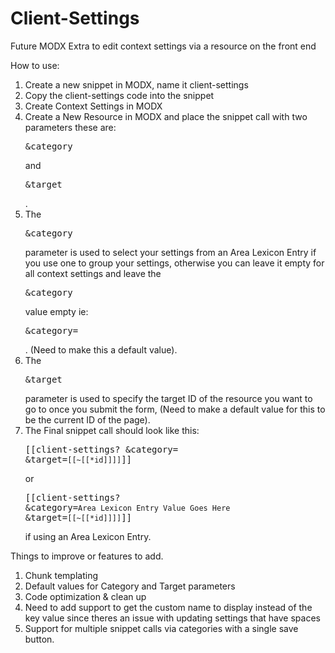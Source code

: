 Client-Settings
===============

Future MODX Extra to edit context settings via a resource on the front end

How to use:

1. Create a new snippet in MODX, name it client-settings
2. Copy the client-settings code into the snippet
3. Create Context Settings in MODX
4. Create a New Resource in MODX and place the snippet call with two parameters these are: <pre>&category</pre> and <pre>&target</pre>.
5. The <pre>&category</pre> parameter is used to select your settings from an Area Lexicon Entry if you use one to group your settings, otherwise you can leave it empty for all context settings and leave the <pre>&category</pre> value empty ie: <pre>&category=` `</pre>. (Need to make this a default value).
6. The <pre>&target</pre> parameter is used to specify the target ID of the resource you want to go to once you submit the form, (Need to make a default value for this to be the current ID of the page).
7. The Final snippet call should look like this: <pre>[[client-settings? &category=` ` &target=`[[~[[*id]]]]`]]</pre> or <pre>[[client-settings? &category=`Area Lexicon Entry Value Goes Here` &target=`[[~[[*id]]]]`]]</pre> if using an Area Lexicon Entry.

Things to improve or features to add.

1. Chunk templating
2. Default values for Category and Target parameters
3. Code optimization & clean up
4. Need to add support to get the custom name to display instead of the key value since theres an issue with updating settings that have spaces
5. Support for multiple snippet calls via categories with a single save button.
